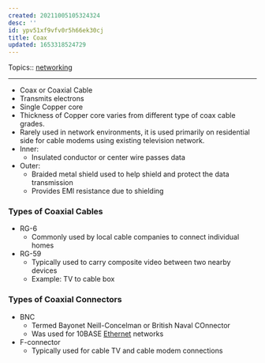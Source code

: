 ```yaml
---
created: 20211005105324324
desc: ''
id: ypv51xf9vfv0r5h66ek30cj
title: Coax
updated: 1653318524729
---
```

   
Topics::  [networking](../topics/networking.md)   
   
   
---   
   
   
- Coax or Coaxial Cable   
- Transmits electrons   
- Single Copper core   
- Thickness of Copper core varies from different type of coax cable grades.   
- Rarely used in network environments, it is used primarily on residential side for cable modems using existing television network.   
- Inner:   
  - Insulated conductor or center wire passes data   
- Outer:   
  - Braided metal shield used to help shield and protect the data transmission   
  - Provides EMI resistance due to shielding   
   
### Types of Coaxial Cables   
   
   
- RG-6   
  - Commonly used by local cable companies to connect individual homes   
- RG-59   
  - Typically used to carry composite video between two nearby devices   
  - Example: TV to cable box   
   
### Types of Coaxial Connectors   
   
   
- BNC   
  - Termed Bayonet Neill-Concelman or British Naval COnnector   
  - Was used for 10BASE [Ethernet](../devlog/ethernet.md) networks   
- F-connector   
  - Typically used for cable TV and cable modem connections